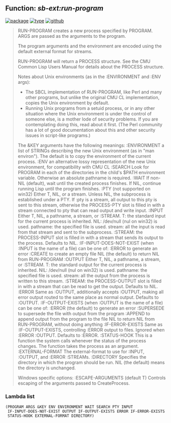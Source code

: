 ## Function: ***sb-ext:run-program***
[![package](https://img.shields.io/badge/Package-SB--EXT-5f9ea0.svg?style=social&colorA=999999)](../) [![type](https://img.shields.io/badge/Type-Function-5f9ea0.svg?style=social&colorA=999999)](../#function) [![github](https://img.shields.io/badge/GitHub-View_the_source-5f9ea0.svg?style=social&colorA=999999&logo=github)](https://github.com/sbcl/sbcl/blob/master/src/code/run-program.lisp/) 

> RUN-PROGRAM creates a new process specified by PROGRAM.
> ARGS are passed as the arguments to the program.
> 
> The program arguments and the environment are encoded using the
> default external format for streams.
> 
> RUN-PROGRAM will return a PROCESS structure. See the CMU Common Lisp
> Users Manual for details about the PROCESS structure.
> 
> Notes about Unix environments (as in the :ENVIRONMENT and :ENV args):
> 
> - The SBCL implementation of RUN-PROGRAM, like Perl and many other
> programs, but unlike the original CMU CL implementation, copies
> the Unix environment by default.
> - Running Unix programs from a setuid process, or in any other
> situation where the Unix environment is under the control of someone
> else, is a mother lode of security problems. If you are contemplating
> doing this, read about it first. (The Perl community has a lot of good
> documentation about this and other security issues in script-like
> programs.)
> 
> The &KEY arguments have the following meanings:
> :ENVIRONMENT
> a list of STRINGs describing the new Unix environment
> (as in "man environ"). The default is to copy the environment of
> the current process.
> :ENV
> an alternative lossy representation of the new Unix environment,
> for compatibility with CMU CL
> :SEARCH
> Look for PROGRAM in each of the directories in the child's $PATH
> environment variable.  Otherwise an absolute pathname is required.
> :WAIT
> If non-NIL (default), wait until the created process finishes.  If
> NIL, continue running Lisp until the program finishes.
> :PTY (not supported on win32)
> Either T, NIL, or a stream.  Unless NIL, the subprocess is established
> under a PTY.  If :pty is a stream, all output to this pty is sent to
> this stream, otherwise the PROCESS-PTY slot is filled in with a stream
> connected to pty that can read output and write input.
> :INPUT
> Either T, NIL, a pathname, a stream, or :STREAM.
> T: the standard input for the current process is inherited.
> NIL: /dev/null (nul on win32) is used.
> pathname: the specified file is used.
> stream: all the input is read from that stream and sent to the
> subprocess.
> :STREAM: the PROCESS-INPUT slot is filled in with a stream that sends
> its output to the process.
> Defaults to NIL.
> :IF-INPUT-DOES-NOT-EXIST (when :INPUT is the name of a file)
> can be one of:
> :ERROR to generate an error
> :CREATE to create an empty file
> NIL (the default) to return NIL from RUN-PROGRAM
> :OUTPUT
> Either T, NIL, a pathname, a stream, or :STREAM.
> T: the standard output for the current process is inherited.
> NIL: /dev/null (nul on win32) is used.
> pathname: the specified file is used.
> stream: all the output from the process is written to this stream.
> :STREAM: the PROCESS-OUTPUT slot is filled in with a stream that can be
> read to get the output.
> Defaults to NIL.
> :ERROR
> Same as :OUTPUT, additionally accepts :OUTPUT, making all error
> output routed to the same place as normal output.
> Defaults to :OUTPUT.
> :IF-OUTPUT-EXISTS (when :OUTPUT is the name of a file)
> can be one of:
> :ERROR (the default) to generate an error
> :SUPERSEDE to supersede the file with output from the program
> :APPEND to append output from the program to the file
> NIL to return NIL from RUN-PROGRAM, without doing anything
> :IF-ERROR-EXISTS
> Same as :IF-OUTPUT-EXISTS, controlling :ERROR output to files.
> Ignored when :ERROR :OUTPUT.
> Defaults to :ERROR.
> :STATUS-HOOK
> This is a function the system calls whenever the status of the
> process changes.  The function takes the process as an argument.
> :EXTERNAL-FORMAT
> The external-format to use for :INPUT, :OUTPUT, and :ERROR :STREAMs.
> :DIRECTORY
> Specifies the directory in which the program should be run.
> NIL (the default) means the directory is unchanged.
> 
> Windows specific options:
> :ESCAPE-ARGUMENTS (default T)
> Controls escaping of the arguments passed to CreateProcess.

### Lambda list
```
(PROGRAM ARGS &KEY ENV ENVIRONMENT WAIT SEARCH PTY INPUT
 IF-INPUT-DOES-NOT-EXIST OUTPUT IF-OUTPUT-EXISTS ERROR IF-ERROR-EXISTS
 STATUS-HOOK EXTERNAL-FORMAT DIRECTORY)
```
